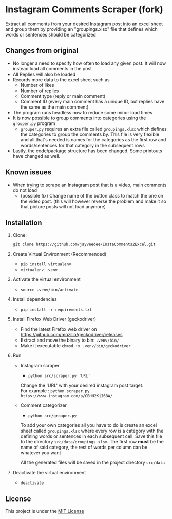 # Instagram Comments Scraper (fork)

Extract all comments from your desired Instagram post into an excel sheet and group them by providing an "groupings.xlsx" file that defines which words or sentences should be categorized 

## Changes from original
- No longer a need to specify how often to load any given post. It will now instead load all comments in the post
- All Replies will also be loaded
- Records more data to the excel sheet such as
  - Number of likes
  - Number of replies
  - Comment type (reply or main comment)
  - Comment ID (every main comment has a unique ID, but replies have the same as the main comment)
- The program runs headless now to reduce some minor load times
- It is now possible to group comments into categories using the `grouper.py` program
  - `grouper.py` requires an extra file called `groupings.xlsx` which defines the categories to group the comments by. 
  This file is very flexible and all that's needed is names for the categories as the first row and words/sentences for that category in the subsequent rows
- Lastly, the code/package structure has been changed. Some printouts have changed as well.

## Known issues
- When trying to scrape an Instagram post that is a video, main comments do not load
  - (possible fix) Change name of the button class to match the one on the video post. (this will however reverse the problem and make it so that picture posts   will not load anymore)


## Installation
1. Clone:

   `git clone https://github.com/jayveedee/InstaComments2Excel.git`
   
    
2. Create Virtual Environment (Recommended)<br/> 
    - `pip install virtualenv`
    - `virtualenv .venv`  
    
3. Activate the virtual environment
    - `source .venv/bin/activate`

4. Install dependencies
    - `pip install -r requirements.txt`

5. Install Firefox Web Driver (geckodriver)
    - Find the latest Firefox web driver on https://github.com/mozilla/geckodriver/releases <br />
    - Extract and move the binary to bin: `.venv/bin/`
    - Make it executable `chmod +x .venv/bin/geckodriver`

6. Run 
    
    - Instagram scraper
      - `python src/scraper.py 'URL'`
   
      Change the 'URL' with your desired instagram post target. <br/>
      For example : `python scraper.py https://www.instagram.com/p/CBHH2KjI6BW/` 
    
    - Comment categorizer
      - `python src/grouper.py`
      
      To add your own categories all you have to do is create an excel sheet called `groupings.xlsx` 
      where every row is a category with the defining words or sentences in each subsequent cell. 
      Save this file to the directory `src/data/groupings.xlsx`. 
      The first row **must** be the name of said category, the rest of words per column can be whatever 
      you want
      
      All the generated files will be saved in the project directory `src/data`
      
7. Deactivate the virtual environment
    - `deactivate`

## License
This project is under the [MIT License](https://github.com/AgiMaulana/instagram-comments-scraper/blob/master/LICENSE.md)
